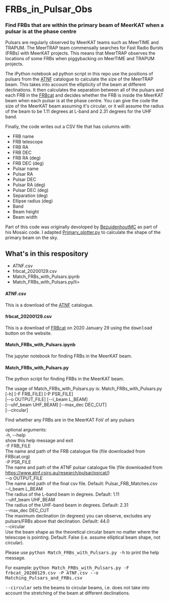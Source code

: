 # FRBs_in_Pulsar_Obs

### Find FRBs that are within the primary beam of MeerKAT when a pulsar is at the phase centre

Pulsars are regularly observed by MeerKAT teams such as MeerTIME and TRAPUM. The MeerTRAP team
commensally searches for Fast Radio Bursts (FRBs) with MeerKAT projects. This means that MeerTRAP
observes the locations of some FRBs when piggybacking on MeerTIME and TRAPUM projects.

The iPython notebook ad python script in this repo use the positions of pulsars from the
<a href="https://www.atnf.csiro.au/research/pulsar/psrcat/">ATNF</a> catalogue to calculate the
size of the MeerTRAP beam. This takes into account the ellipticity of the beam at different
declinations. It then calculates the separation between all of the pulsars and each FRB in the
<a href="http://frbcat.org/">FRBcat</a> and decides whether the FRB is inside the MeerKAT beam when
each pulsar is at the phase centre. You can give the code the size of the MeerKAT beam assuming it's
circular, or it will assume the radius of the beam to be 1.11 degrees at L-band and 2.31 degrees for
the UHF band.

Finally, the code writes out a CSV file that has columns with:
<ul>
  <li>FRB name</li>
  <li>FRB telescope</li>
  <li>FRB RA</li>
  <li>FRB DEC</li>
  <li>FRB RA (deg)</li>
  <li>FRB DEC (deg)</li>
  <li>Pulsar name</li>
  <li>Pulsar RA</li>
  <li>Pulsar DEC</li>
  <li>Pulsar RA (deg)</li>
  <li>Pulsar DEC (deg)</li>
  <li>Separation (deg)</li>
  <li>Ellipse radius (deg)</li>
  <li>Band</li>
  <li>Beam height</li>
  <li>Beam width</li>
</ul>

Part of this code was originally devoloped by
<a href="https://github.com/BezuidenhoutMC/MosaicUtils">BezuidenhoutMC</a> as part of his Mosaic code.
I adapted <a href="https://github.com/BezuidenhoutMC/MosaicUtils/blob/master/Primary_plotter.py">Primary_plotter.py</a>
to calculate the shape of the primary beam on the sky.

## What's in this respository

<ul>
  <li>ATNF.csv</li>
  <li>frbcat_20200129.csv</li>
  <li>Match_FRBs_with_Pulsars.ipynb</li>
  <li>Match_FRBs_with_Pulsars.py/li>
</ul>

#### ATNF.csv
This is a download of the <a href="https://www.atnf.csiro.au/research/pulsar/psrcat/">ATNF</a> catalogue.

#### frbcat_20200129.csv
This is a download of <a href="http://frbcat.org/">FRBcat</a> on 2020 January 29 using the <tt>download</tt> button
on the website.

#### Match_FRBs_with_Pulsars.ipynb
The jupyter notebook for finding FRBs in the MeerKAT beam.

#### Match_FRBs_with_Pulsars.py
The python script for finding FRBs in the MeerKAT beam.

The usage of Match_FRBs_with_Pulsars.py is:
Match_FRBs_with_Pulsars.py<br> [-h] [-F FRB_FILE] [-P PSR_FILE]<br>
                                  [--o OUTPUT_FILE] [--l_beam L_BEAM]<br>
                                  [--uhf_beam UHF_BEAM] [--max_dec DEC_CUT]<br>
                                  [--circular]

Find whether any FRBs are in the MeerKAT FoV of any pulsars

optional arguments:<br>
  -h, --help<br>           show this help message and exit<br>
  -F FRB_FILE<br>          The name and path of the FRB catalogue file (file
                       downloaded from FRBcat.org)<br>
  -P PSR_FILE<br>          The name and path of the ATNF pulsar catalogue file
                       (file downloaded from
                       https://www.atnf.csiro.au/research/pulsar/psrcat/)<br>
  --o OUTPUT_FILE<br>      The name and path of the final csv file. Default:
                       Pulsar_FRB_Matches.csv<br>
  --l_beam L_BEAM<br>      The radius of the L-band beam in degrees. Default: 1.11<br>
  --uhf_beam UHF_BEAM<br>  The radius of the UHF-band beam in degrees. Default:
                       2.31<br>
  --max_dec DEC_CUT<br>    The maximum declination (in degrees) you can observe,
                       excludes any pulsars/FRBs above that declination.
                       Default: 44.0<br>
  --circular<br>           Use the beam shape as the theoretical circular beam no
                       matter where the telescope is pointing. Default: False
                       (i.e. assume elliptical beam shape, not circular).<br>
                       
Please use <tt>python Match_FRBs_with_Pulsars.py -h</tt> to print the help message.
                       
For example:
<tt>python Match_FRBs_with_Pulsars.py -F frbcat_20200129.csv -P ATNF.csv --o Matching_Pulsars_and_FRBs.csv</tt>

<tt>--circular</tt> sets the beams to circular beams, i.e. does not take into
account the stretching of the beam at different declinations.
